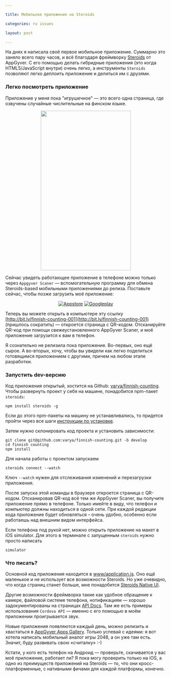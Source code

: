 ```yaml
---

title: Мобильное приложение на Steroids

categories: ru issues

layout: post

---
```

На днях я написала своё первое мобильное приложение. Суммарно это заняло всего
пару часов, и всё благодаря фреймворку
[Steroids](http://www.appgyver.com/steroids) от AppGyver. С его помощью делать
гибридные приложения (это когда HTML5/JavaScript внутри) очень легко, а
инструменты `Steroids` позволяют легко деплоить приложение и делиться им с
друзями.<excerpt/>

### Легко посмотреть приложение
Приложение у меня пока "игрушечное" — это всего одна страница, где озвучены
случайные числительные на финском языке.

<div style="text-align:center;">
<img
src="http://img-fotki.yandex.ru/get/9827/14441195.30/0_81ae7_60ff43b1_L.png"
width="282" height="500" title="" alt="" border="0"/>
</div>

Сейчас увидеть работающее приложение в телефоне можно только через `Appgyver
Scaner` — вспомогательную программу для обмена Steroids-based мобильными
приложениями до релиза. Поставьте сейчас, чтобы позже загрузить моё приложение:

<div style="text-align:center;">
<a href="https://itunes.apple.com/us/app/appgyver-scanner/id575076515?mt=8"
target="_blank"><img alt="Appstore" class="appstore_icon"
src="https://share.appgyver.com/assets/appstore-df950585b54bd081a7826913fc715cd4.png"></a>
<a
href="https://play.google.com/store/apps/details?id=com.appgyver.android&amp;feature=nav_result#?t=W251bGwsMSwxLDMsImNvbS5hcHBneXZlci5hbmRyb2lkIl0."
target="_blank"><img alt="Googleplay" class="appstore_icon"
src="https://share.appgyver.com/assets/googleplay-2cef882d62e402fbdbfe8cdac5794069.png"></a>
</div>

Теперь вы можете открыть в компьютере эту ссылку
[http://bit.ly/finnish-counting-001](http://bit.ly/finnish-counting-001) (пришлось
сократить) — откроется страница с QR-кодом. Отсканируйте QR-код при помощи
свежеустановленного AppGyver Scaner, и моё приложение загрузится к вам в
телефон.

Я сознательно не релизила пока приложение. Во-первых, оно ещё сырое. А
во-вторых, хочу, чтобы вы увидели как легко поделиться готовящимся
приложением с другими, причем на любом этапе разработки.

### Запустить dev-версию
Код приложения открытый, хостится на Github:
[varya/finnish-counting](https://github.com/varya/finnish-counting). Чтобы
развернуть проект у себя на машине, понадобится npm-пакет `steroids`:

```
npm install steroids -g
```

Если до этого npm-пакеты на машину не устанавливались, то придется пройти через
все шаги [инструкции по
установке](http://academy.appgyver.com/categories/1/contents/1).

Затем нужно склонировать код проекта и установить зависимости:

```
git clone git@github.com:varya/finnish-counting.git -b develop
cd finnish counting
npm install
```

Для начала работы с проектом запускаем

```
steroids connect --watch
```

Ключ `--watch` нужен для отслеживания изменений и перезагрузки приложения.

После запуска этой команды в браузере откроется страница с QR-кодом.
Отсканировав QR-код всё тем же AppGyver Scaner, вы получите приложение прямо в
телефоне. Только имейте в виду, что телефон и компьютер должны находиться в
одной сети. При каждой редакции кода приложение будет обновляться – очень
удобно, особенно если работаешь над внешним видом интерфейса.

Если телефона под рукой нет, можно открыть приложение на макет в iOS simulator.
Для этого в терминале с запущенным `steroids` нужно просто написать

```
simulator
```

### Что писать?
Основной код приложения находится в
[www/application.js](https://github.com/varya/finnish-counting/blob/vesions/0.0.1/www/javascripts/application.js).
Оно ещё маленькое и не использует все возможности Steroids. Но уже очевидно, что
когда страниц станет больше, мне понадобится [Steroids Native
UI](http://docs.appgyver.com/en/edge/steroids_Steroids%20Native%20UI_index.md.html#Steroids%C2%A0Native%C2%A0UI).

Другие возможности фреймворка такие как удобное обращение к камере, файловой
системе телефона, нотификациям — хорошо задокументированы на страницах [API
Docs](http://docs.appgyver.com/en/edge/index.html). Там же есть примеры
использования `Cordova API` — именно с его помощью в моём приложении
проигрывается звук.

Новые приложения появляются каждый день, можно релизить и хвастаться в [AppGyver
Apps Gallery](http://x.appgyver.com/xapps). Только успевай с идеями: я вот
хотела написать мобильный аналог игры 2048, а он уже там есть. Значит, буду
развивать свою «считалку» :-)

Кстати, у кого есть телефон на Андроид — проверьте, скачивается у вас моё
приложение, работает ли? Я пока могу проверить только на iOS, а одно из
преимуществ приложений на Steroids — то, что они кросс-платформенные, с
нативными фичами для каждой платформы, конечно.
